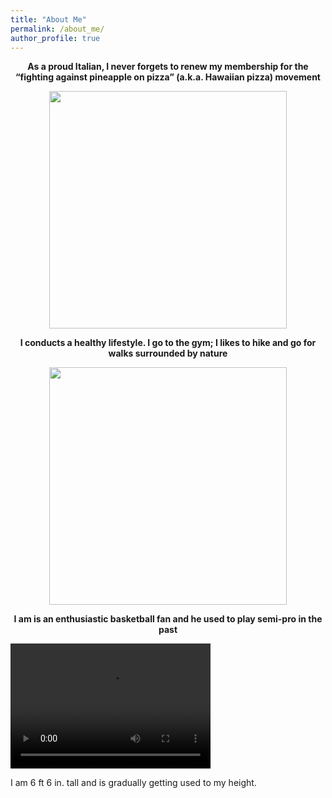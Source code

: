 ```yaml
---
title: "About Me"
permalink: /about_me/
author_profile: true
---
```



<p align="center">
    <b>As a proud Italian, I never forgets to renew my membership for the “fighting against pineapple on pizza” (a.k.a. Hawaiian pizza) movement</b>
</p>
<p align="center">
    <img src="https://github.com/Davi1990/Davi1990.github.io/blob/master/images/pizzas.png" width="380"/>
</p>


<p align="center">
    <b>I conducts a healthy lifestyle. I go to the gym; I likes to hike and go for walks surrounded by nature</b>
</p>
<p align="center">
    <img src="https://github.com/Davi1990/Davi1990.github.io/tree/master/images/mountain.png" width="380"/>
</p>

<p align="center">
    <b>I am is an enthusiastic basketball fan and he used to play semi-pro in the past</b>
</p>
<video src="https://github.com/Davi1990/Davi1990.github.io/tree/master/images/dunk.mp4" width="320" height="200" controls preload></video>


I am  6 ft 6 in. tall and is gradually getting used to my height.
